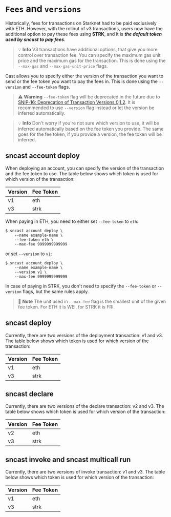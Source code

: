 # `Fees` and `versions`

Historically, fees for transactions on Starknet had to be paid exclusively with ETH. However, with the rollout of v3
transactions, users now have the additional option to pay these fees using **STRK**, and it is ***the default token used by sncast to pay fees***.

> 💡 **Info**
> V3 transactions have additional options, that give you more control over transaction fee. You can specify the maximum gas unit price and the maximum gas for the transaction. 
This is done using the `--max-gas` and `--max-gas-unit-price` flags.

Cast allows you to specify either the version of the transaction you want to send or the fee token you want to pay the fees in. This is done using
the `--version` and `--fee-token` flags.

> ⚠️ **Warning**
> `--fee-token` flag will be deprecated in the future due to [SNIP-16: Deprecation of Transaction Versions 0,1,2](https://community.starknet.io/t/snip-16-deprecation-of-transaction-versions-0-1-2/114443).
> It is recommended to use `--version` flag instead or let the version be inferred automatically.


> 💡 **Info**
> Don't worry if you're not sure which version to use, it will be inferred automatically based on the fee token you
> provide. The same goes for the fee token, if you provide a version, the fee token will be inferred.

## sncast account deploy

When deploying an account, you can specify the version of the transaction and the fee token to use. The table below shows which token is used for which version of the transaction:

| Version | Fee Token |
|---------|-----------|
| v1      | eth       |
| v3      | strk      |


When paying in ETH, you need to either set `--fee-token` to `eth`:

<!-- TODO(#2736) -->
<!-- { "ignored": true } -->
```shell
$ sncast account deploy \
    --name example-name \
    --fee-token eth \
    --max-fee 9999999999999
```

or set `--version` to `v1`:

<!-- TODO(#2736) -->
<!-- { "ignored": true } -->
```shell
$ sncast account deploy \
    --name example-name \
    --version v1 \
    --max-fee 9999999999999
```

In case of paying in STRK, you don't need to specify the `--fee-token` or `--version` flags, but the same rules apply.


> 📝 **Note**
> The unit used in `--max-fee` flag is the smallest unit of the given fee token. For ETH it is WEI, for STRK it is FRI.

## sncast deploy

Currently, there are two versions of the deployment transaction: v1 and v3. The table below shows which token is used for which version of the transaction:


| Version | Fee Token |
|---------|-----------|
| v1      | eth       |
| v3      | strk      |

## sncast declare

Currently, there are two versions of the declare transaction: v2 and v3. The table below shows which token is used for which version of the transaction:


| Version | Fee Token |
|---------|-----------|
| v2      | eth       |
| v3      | strk      |

## sncast invoke and sncast multicall run

Currently, there are two versions of invoke transaction: v1 and v3. The table below shows which token is used for which version of the transaction:


| Version | Fee Token |
|---------|-----------|
| v1      | eth       |
| v3      | strk      |